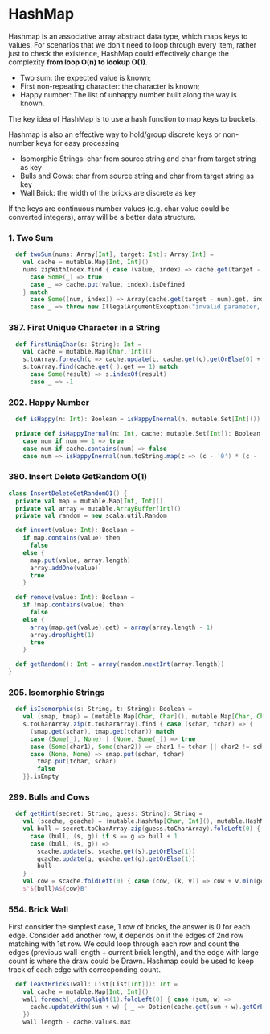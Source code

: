 # HashMap

Hashmap is an associative array abstract data type, which maps keys to values. 
For scenarios that we don't need to loop through every item, rather just to check the existence, 
HashMap could effectively change the complexity **from loop O(n) to lookup O(1)**.

- Two sum: the expected value is known; 
- First non-repeating character: the character is known;
- Happy number: The list of unhappy number built along the way is known.

The key idea of HashMap is to use a hash function to map keys to buckets.

Hashmap is also an effective way to hold/group discrete keys or non-number keys for easy processing

- Isomorphic Strings: char from source string and char from target string as key
- Bulls and Cows: char from source string and char from target string as key
- Wall Brick: the width of the bricks are discrete as key

If the keys are continuous number values (e.g. char value could be converted integers), array will be a better data structure.

### 1. Two Sum
```scala
  def twoSum(nums: Array[Int], target: Int): Array[Int] =
    val cache = mutable.Map[Int, Int]()
    nums.zipWithIndex.find { case (value, index) => cache.get(target - value) match
      case Some(_) => true
      case _ => cache.put(value, index).isDefined
    } match
      case Some((num, index)) => Array(cache.get(target - num).get, index)
      case _ => throw new IllegalArgumentException("invalid parameter, no valid result!")
```

### 387. First Unique Character in a String
```scala
  def firstUniqChar(s: String): Int =
    val cache = mutable.Map[Char, Int]()
    s.toArray.foreach(c => cache.update(c, cache.get(c).getOrElse(0) + 1))
    s.toArray.find(cache.get(_).get == 1) match
      case Some(result) => s.indexOf(result)
      case _ => -1
```

### 202. Happy Number
```scala
  def isHappy(n: Int): Boolean = isHappyInernal(n, mutable.Set[Int]())

  private def isHappyInernal(n: Int, cache: mutable.Set[Int]): Boolean = n match
    case num if num == 1 => true
    case num if cache.contains(num) => false
    case num => isHappyInernal(num.toString.map(c => (c - '0') * (c - '0')).sum, cache += num)
```

### 380. Insert Delete GetRandom O(1)
```scala
class InsertDeleteGetRandomO1() {
  private val map = mutable.Map[Int, Int]()
  private val array = mutable.ArrayBuffer[Int]()
  private val random = new scala.util.Random

  def insert(value: Int): Boolean =
    if map.contains(value) then
      false
    else {
      map.put(value, array.length)
      array.addOne(value)
      true
    }

  def remove(value: Int): Boolean =
    if !map.contains(value) then
      false
    else {
      array(map.get(value).get) = array(array.length - 1)
      array.dropRight(1)
      true
    }

  def getRandom(): Int = array(random.nextInt(array.length))
}
```

### 205. Isomorphic Strings
```scala
  def isIsomorphic(s: String, t: String): Boolean =
    val (smap, tmap) = (mutable.Map[Char, Char](), mutable.Map[Char, Char]())
    s.toCharArray.zip(t.toCharArray).find { case (schar, tchar) => {
      (smap.get(schar), tmap.get(tchar)) match
      case (Some(_), None) | (None, Some(_)) => true
      case (Some(char1), Some(char2)) => char1 != tchar || char2 != schar
      case (None, None) => smap.put(schar, tchar)
        tmap.put(tchar, schar)
        false
    }}.isEmpty
```

### 299. Bulls and Cows
```scala
  def getHint(secret: String, guess: String): String =
    val (scache, gcache) = (mutable.HashMap[Char, Int](), mutable.HashMap[Char, Int]())
    val bull = secret.toCharArray.zip(guess.toCharArray).foldLeft(0) {
      case (bull, (s, g)) if s == g => bull + 1
      case (bull, (s, g)) =>
        scache.update(s, scache.get(s).getOrElse(1))
        gcache.update(g, gcache.get(g).getOrElse(1))
        bull
    }
    val cow = scache.foldLeft(0) { case (cow, (k, v)) => cow + v.min(gcache.get(k).getOrElse(0)) }
    s"${bull}A${cow}B"
```

### 554. Brick Wall
First consider the simplest case, 1 row of bricks, the answer is 0 for each edge.
Consider add another row, it depends on if the edges of 2nd row matching with 1st row.
We could loop through each row and count the edges (previous wall length + current brick length), 
and the edge with large count is where the draw could be Drawn.
Hashmap could be used to keep track of each edge with correcponding count.
```scala
  def leastBricks(wall: List[List[Int]]): Int =
    val cache = mutable.Map[Int, Int]()
    wall.foreach(_.dropRight(1).foldLeft(0) { case (sum, w) =>
      cache.updateWith(sum + w) { _ => Option(cache.get(sum + w).getOrElse(0) + 1) }.get
    })
    wall.length - cache.values.max
```